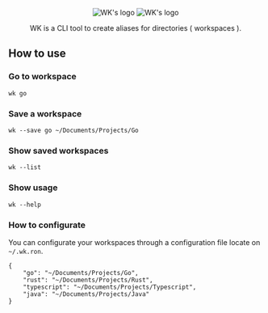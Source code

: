 <p align="center">
    <img src="https://user-images.githubusercontent.com/23109089/171970560-b27bd17f-1d7f-4d8f-aa42-7d51e0081d7e.png#gh-dark-mode-only" alt="WK's logo" />
    <img src="https://user-images.githubusercontent.com/23109089/171970710-a72e7506-9e55-4f1c-8089-bd331cd68aa4.png#gh-light-mode-only" alt="WK's logo" />
</p>

<p align="center">
WK is a CLI tool to create aliases for directories ( workspaces ).
</p>

## How to use

### Go to workspace
```wk go```

### Save a workspace
```wk --save go ~/Documents/Projects/Go```

### Show saved workspaces
```wk --list```

### Show usage
```wk --help```

### How to configurate
You can configurate your workspaces through a configuration file locate on `~/.wk.ron`.

```ron
{
    "go": "~/Documents/Projects/Go",
    "rust": "~/Documents/Projects/Rust",
    "typescript": "~/Documents/Projects/Typescript",
    "java": "~/Documents/Projects/Java"
}

```

